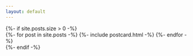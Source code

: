```yaml
---
layout: default
---
```


<div class="home container">
  {%- if site.posts.size > 0 -%}
    <div class="row row-cols-2 row-cols-md-3 g-4" data-masonry='{"percentPosition": true }'>
      {%- for post in site.posts -%}
        {%- include postcard.html -%}
      {%- endfor -%}
    </div>
  {%- endif -%}
</div>
